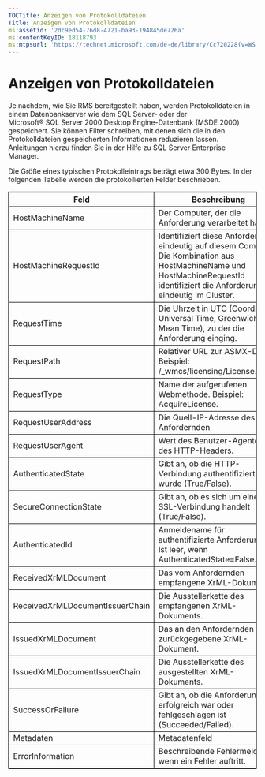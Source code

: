 ```yaml
---
TOCTitle: Anzeigen von Protokolldateien
Title: Anzeigen von Protokolldateien
ms:assetid: '2dc9ed54-76d8-4721-ba93-194845de726a'
ms:contentKeyID: 18118793
ms:mtpsurl: 'https://technet.microsoft.com/de-de/library/Cc720228(v=WS.10)'
---
```


Anzeigen von Protokolldateien
=============================

Je nachdem, wie Sie RMS bereitgestellt haben, werden Protokolldateien in einem Datenbankserver wie dem SQL Server- oder der Microsoft® SQL Server 2000 Desktop Engine-Datenbank (MSDE 2000) gespeichert. Sie können Filter schreiben, mit denen sich die in den Protokolldateien gespeicherten Informationen reduzieren lassen. Anleitungen hierzu finden Sie in der Hilfe zu SQL Server Enterprise Manager.

Die Größe eines typischen Protokolleintrags beträgt etwa 300 Bytes. In der folgenden Tabelle werden die protokollierten Felder beschrieben.

<p></p>
<table style="border:1px solid black;">
<colgroup>
<col width="50%" />
<col width="50%" />
</colgroup>
<thead>
<tr class="header">
<th style="border:1px solid black;" >Feld</th>
<th style="border:1px solid black;" >Beschreibung</th>
</tr>
</thead>
<tbody>
<tr class="odd">
<td style="border:1px solid black;">HostMachineName</td>
<td style="border:1px solid black;">Der Computer, der die Anforderung verarbeitet hat.</td>
</tr>
<tr class="even">
<td style="border:1px solid black;">HostMachineRequestId</td>
<td style="border:1px solid black;">Identifiziert diese Anforderung eindeutig auf diesem Computer. Die Kombination aus HostMachineName und HostMachineRequestId identifiziert die Anforderung eindeutig im Cluster.</td>
</tr>
<tr class="odd">
<td style="border:1px solid black;">RequestTime</td>
<td style="border:1px solid black;">Die Uhrzeit in UTC (Coordinated Universal Time, Greenwich Mean Time), zu der die Anforderung einging.</td>
</tr>
<tr class="even">
<td style="border:1px solid black;">RequestPath</td>
<td style="border:1px solid black;">Relativer URL zur ASMX-Datei. Beispiel: /_wmcs/licensing/License.asmx.</td>
</tr>
<tr class="odd">
<td style="border:1px solid black;">RequestType</td>
<td style="border:1px solid black;">Name der aufgerufenen Webmethode. Beispiel: AcquireLicense.</td>
</tr>
<tr class="even">
<td style="border:1px solid black;">RequestUserAddress</td>
<td style="border:1px solid black;">Die Quell-IP-Adresse des Anfordernden</td>
</tr>
<tr class="odd">
<td style="border:1px solid black;">RequestUserAgent</td>
<td style="border:1px solid black;">Wert des Benutzer-Agenten des HTTP-Headers.</td>
</tr>
<tr class="even">
<td style="border:1px solid black;">AuthenticatedState</td>
<td style="border:1px solid black;">Gibt an, ob die HTTP-Verbindung authentifiziert wurde (True/False).</td>
</tr>
<tr class="odd">
<td style="border:1px solid black;">SecureConnectionState</td>
<td style="border:1px solid black;">Gibt an, ob es sich um eine SSL-Verbindung handelt (True/False).</td>
</tr>
<tr class="even">
<td style="border:1px solid black;">AuthenticatedId</td>
<td style="border:1px solid black;">Anmeldename für authentifizierte Anforderungen. Ist leer, wenn AuthenticatedState=False.</td>
</tr>
<tr class="odd">
<td style="border:1px solid black;">ReceivedXrMLDocument</td>
<td style="border:1px solid black;">Das vom Anfordernden empfangene XrML-Dokument.</td>
</tr>
<tr class="even">
<td style="border:1px solid black;">ReceivedXrMLDocumentIssuerChain</td>
<td style="border:1px solid black;">Die Ausstellerkette des empfangenen XrML-Dokuments.</td>
</tr>
<tr class="odd">
<td style="border:1px solid black;">IssuedXrMLDocument</td>
<td style="border:1px solid black;">Das an den Anfordernden zurückgegebene XrML-Dokument.</td>
</tr>
<tr class="even">
<td style="border:1px solid black;">IssuedXrMLDocumentIssuerChain</td>
<td style="border:1px solid black;">Die Ausstellerkette des ausgestellten XrML-Dokuments.</td>
</tr>
<tr class="odd">
<td style="border:1px solid black;">SuccessOrFailure</td>
<td style="border:1px solid black;">Gibt an, ob die Anforderung erfolgreich war oder fehlgeschlagen ist (Succeeded/Failed).</td>
</tr>
<tr class="even">
<td style="border:1px solid black;">Metadaten</td>
<td style="border:1px solid black;">Metadatenfeld</td>
</tr>
<tr class="odd">
<td style="border:1px solid black;">ErrorInformation</td>
<td style="border:1px solid black;">Beschreibende Fehlermeldung, wenn ein Fehler auftritt.</td>
</tr>
</tbody>
</table>